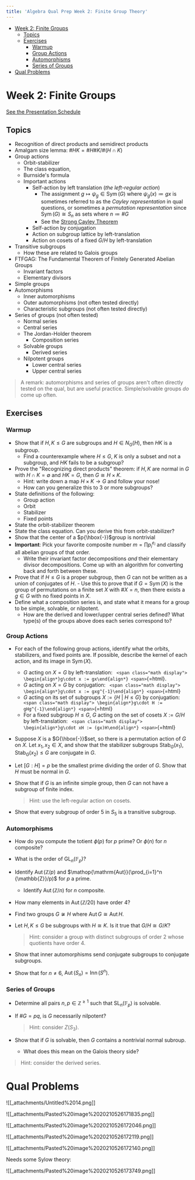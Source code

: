 ```yaml
---
title: 'Algebra Qual Prep Week 2: Finite Group Theory'
---
```


-   [Week 2: Finite Groups](#week-2-finite-groups)
    -   [Topics](#topics)
    -   [Exercises](#exercises)
        -   [Warmup](#warmup)
        -   [Group Actions](#group-actions)
        -   [Automorphisms](#automorphisms)
        -   [Series of Groups](#series-of-groups)
-   [Qual Problems](#qual-problems)














Week 2: Finite Groups
=====================

[See the Presentation Schedule](https://www.notion.so/df531651418e43a9918f8d6c0cc0c706)

Topics
------

-   Recognition of direct products and semidirect products
-   Amalgam size lemma: $\#HK = \# H \# K / \#(H\cap K)$
-   Group actions
    -   Orbit-stabilizer
    -   The class equation,
    -   Burnside's formula
    -   Important actions
        -   Self-action by left translation (*the left-regular action*)
            -   The assignment $g\mapsto \psi_g\in \operatorname{Sym}(G)$ where $\psi_g(x) \coloneqq gx$ is sometimes referred to as the *Cayley representation* in qual questions, or sometimes a *permutation representation* since $\operatorname{Sym}(G) \cong S_n$ as sets where $n\coloneqq\# G$
            -   See the [Strong Cayley Theorem](https://math.la.asu.edu/~kawski/classes/mat444/handouts/strongCayley.pdf)
        -   Self-action by conjugation
        -   Action on subgroup lattice by left-translation
        -   Action on cosets of a fixed $G/H$ by left-translation
-   Transitive subgroups
    -   How these are related to Galois groups
-   FTFGAG: The Fundamental Theorem of Finitely Generated Abelian Groups
    -   Invariant factors
    -   Elementary divisors
-   Simple groups
-   Automorphisms
    -   Inner automorphisms
    -   Outer automorphisms (not often tested directly)
    -   Characteristic subgroups (not often tested directly)
-   Series of groups (not often tested)
    -   Normal series
    -   Central series
    -   The Jordan-Holder theorem
        -   Composition series
    -   Solvable groups
        -   Derived series
    -   Nilpotent groups
        -   Lower central series
        -   Upper central series

> A remark: automorphisms and series of groups aren't often directly tested on the qual, but are useful practice. Simple/solvable groups *do* come up often.

Exercises
---------

### Warmup

-   Show that if $H, K \leq G$ are subgroups and $H \in N_G(H)$, then $HK$ is a subgroup.
    -   Find a counterexample where $H\leq G$, $K$ is only a subset and not a subgroup, and $HK$ fails to be a subgroup?
-   Prove the "Recognizing direct products" theorem: if $H, K$ are normal in $G$ with $H \cap K = \emptyset$ and $HK = G$, then $G\cong H\times K$.
    -   Hint: write down a map $H\times K\to G$ and follow your nose!
    -   How can you generalize this to 3 or more subgroups?
-   State definitions of the following:
    -   Group action
    -   Orbit
    -   Stabilizer
    -   Fixed points
-   State the orbit-stabilizer theorem
-   State the class equation. Can you derive this from orbit-stabilizer?
-   Show that the center of a $p{\hbox{-}}$group is nontrivial
-   **Important**: Pick your favorite composite number $m = \prod p_i^{e_i}$ and classify all abelian groups of that order.
    -   Write their invariant factor decompositions *and* their elementary divisor decompositions. Come up with an algorithm for converting back and forth between these.
-   Prove that if $H\leq G$ is a proper subgroup, then $G$ can not be written as a union of conjugates of $H$. - Use this to prove that if $G = \operatorname{Sym}(X)$ is the group of permutations on a finite set $X$ with $\# X = n$, then there exists a $g\in G$ with no fixed points in $X$.
-   Define what a composition series is, and state what it means for a group to be simple, solvable, or nilpotent.
    -   How are the derived and lower/upper central series defined? What type(s) of the groups above does each series correspond to?

### Group Actions

-   For each of the following group actions, identify what the orbits, stabilizers, and fixed points are. If possible, describe the kernel of each action, and its image in $\operatorname{Sym}(X)$.

    -   $G$ acting on $X=G$ by left-translation: `
        <span class="math display">
        \begin{align*}g\cdot x := gx\end{align*}
        <span>`{=html}.
    -   $G$ acting on $X=G$ by conjugation: `
        <span class="math display">
        \begin{align*}g\cdot x := gxg^{-1}\end{align*}
        <span>`{=html}
    -   $G$ acting on its set of subgroups $X:=\left\{{H{~\mathrel{\Big|}~}H\leq G}\right\}$ by conjugation: `
        <span class="math display">
        \begin{align*}g\cdot H := gHg^{-1}\end{align*}
        <span>`{=html}
    -   For a fixed subgroup $H\leq G$, $G$ acting on the set of cosets $X := G/H$ by left-translation: `
        <span class="math display">
        \begin{align*}g\cdot xH := (gx)H\end{align*}
        <span>`{=html}

-   Suppose $X$ is a $G{\hbox{-}}$set, so there is a permutation action of $G$ on $X$. Let $x_1, x_2\in X$, and show that the stabilizer subgroups ${\operatorname{Stab}}_G(x_1), {\operatorname{Stab}}_G(x_2)\leq G$ are conjugate in $G$.

-   Let $[G:H] = p$ be the smallest prime dividing the order of $G$. Show that $H$ must be normal in $G$.

-   Show that if $G$ is an infinite simple group, then $G$ can not have a subgroup of finite index.

    > Hint: use the left-regular action on cosets.

-   Show that every subgroup of order 5 in $S_5$ is a transitive subgroup.

### Automorphisms

-   How do you compute the totient $\phi(p)$ for $p$ prime? Or $\phi(n)$ for $n$ composite?

-   What is the order of $\operatorname{GL}_n({\mathbb{F}}_p)$?

-   Identify $\mathop{\mathrm{Aut}}({\mathbb{Z}}/p)$ and $\mathop{\mathrm{Aut}}(\prod_{i=1}^n {\mathbb{Z}}/p)$ for $p$ a prime.

    -   Identify $\mathop{\mathrm{Aut}}({\mathbb{Z}}/n)$ for $n$ composite.

-   How many elements in $\mathop{\mathrm{Aut}}({\mathbb{Z}}/20)$ have order 4?

-   Find two groups $G\not\cong H$ where $\mathop{\mathrm{Aut}}G\cong \mathop{\mathrm{Aut}}H$.

-   Let $H, K \leq G$ be subgroups with $H\cong K$. Is it true that $G/H \cong G/K$?

    > Hint: consider a group with distinct subgroups of order 2 whose quotients have order 4.

-   Show that inner automorphisms send conjugate subgroups to conjugate subgroups.

-   Show that for $n\neq 6$, $\mathop{\mathrm{Aut}}(S_n) = \mathop{\mathrm{Inn}}(S^n)$.

### Series of Groups

-   Determine all pairs $n, p\in {\mathbb{Z}}^{\geq 1}$ such that ${\operatorname{SL}}_n({\mathbb{F}}_p)$ is solvable.

-   If $\# G = pq$, is $G$ necessarily nilpotent?

    > Hint: consider $Z(S_3)$.

-   Show that if $G$ is solvable, then $G$ contains a nontrivial normal subroup.

    -   What does this mean on the Galois theory side?

> Hint: consider the derived series.

Qual Problems
=============

![[_attachments/Untitled%2014.png]]

![[_attachments/Pasted%20image%2020210526171835.png]]

![[_attachments/Pasted%20image%2020210526172046.png]]

![[_attachments/Pasted%20image%2020210526172119.png]]

![[_attachments/Pasted%20image%2020210526172140.png]]

Needs some Sylow theory:

![[_attachments/Pasted%20image%2020210526173749.png]]
